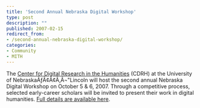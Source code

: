 ```yaml
---
title: 'Second Annual Nebraska Digital Workshop'
type: post
description: ""
published: 2007-02-15
redirect_from: 
- /second-annual-nebraska-digital-workshop/
categories:
- Community
- MITH
---
```

The [Center for Digital Research in the Humanities](http://cdrh.unl.edu/) (CDRH) at the University of NebraskaÃƒÂ¢Ã¢Â‚Â¬"Lincoln will host the second annual Nebraska Digital Workshop on October 5 & 6, 2007. Through a competitive process, selected early-career scholars will be invited to present their work in digital humanities. [Full details are available here](http://cdrh.unl.edu/opportunities/nebraskaforum.php).
